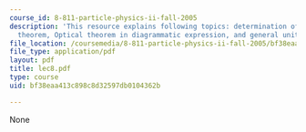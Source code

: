 ```yaml
---
course_id: 8-811-particle-physics-ii-fall-2005
description: 'This resource explains following topics: determination of G, Optical
  theorem, Optical theorem in diagrammatic expression, and general unitarity limits.'
file_location: /coursemedia/8-811-particle-physics-ii-fall-2005/bf38eaa413c898c8d32597db0104362b_lec8.pdf
file_type: application/pdf
layout: pdf
title: lec8.pdf
type: course
uid: bf38eaa413c898c8d32597db0104362b

---
```

None